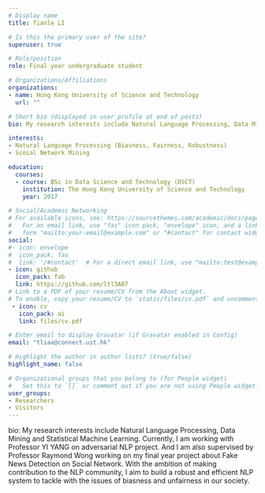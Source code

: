 ```yaml
---
# Display name
title: Tianle LI

# Is this the primary user of the site?
superuser: true

# Role/position
role: Final year undergraduate student

# Organizations/Affiliations
organizations:
- name: Hong Kong University of Science and Technology
  url: ""

# Short bio (displayed in user profile at end of posts)
bio: My research interests include Natural Language Processing, Data Mining and Statistical Machine Learning. Currently, I am working with Professor YI YANG on adversarial NLP project. And I am also supervised by Professor Raymond Wong working on my final year project about Fake News Detection on Social Network. With the ambition of making contribution to the NLP community, I aim to build a robust and efficient NLP system to tackle with the issues of biasness and unfairness in our society.

interests:
- Natural Language Processing (Biasness, Fairness, Robustness)
- Scoial Network Mining

education:
  courses:
  - course: BSc in Data Science and Technology (DSCT)
    institution: The Hong Kong University of Science and Technology
    year: 2017

# Social/Academic Networking
# For available icons, see: https://sourcethemes.com/academic/docs/page-builder/#icons
#   For an email link, use "fas" icon pack, "envelope" icon, and a link in the
#   form "mailto:your-email@example.com" or "#contact" for contact widget.
social:
#- icon: envelope
#  icon_pack: fas
#  link: '/#contact'  # For a direct email link, use "mailto:test@example.org".
- icon: github
  icon_pack: fab
  link: https://github.com/ltl3A87
# Link to a PDF of your resume/CV from the About widget.
# To enable, copy your resume/CV to `static/files/cv.pdf` and uncomment the lines below.
 - icon: cv
   icon_pack: ai
   link: files/cv.pdf

# Enter email to display Gravatar (if Gravatar enabled in Config)
email: "tliax@connect.ust.hk"

# Highlight the author in author lists? (true/false)
highlight_name: false

# Organizational groups that you belong to (for People widget)
#   Set this to `[]` or comment out if you are not using People widget.
user_groups:
- Researchers
- Visitors
---
```


bio: My research interests include Natural Language Processing, Data Mining and Statistical Machine Learning. Currently, I am working with Professor YI YANG on adversarial NLP project. And I am also supervised by Professor Raymond Wong working on my final year project about Fake News Detection on Social Network. With the ambition of making contribution to the NLP community, I aim to build a robust and efficient NLP system to tackle with the issues of biasness and unfairness in our society.
